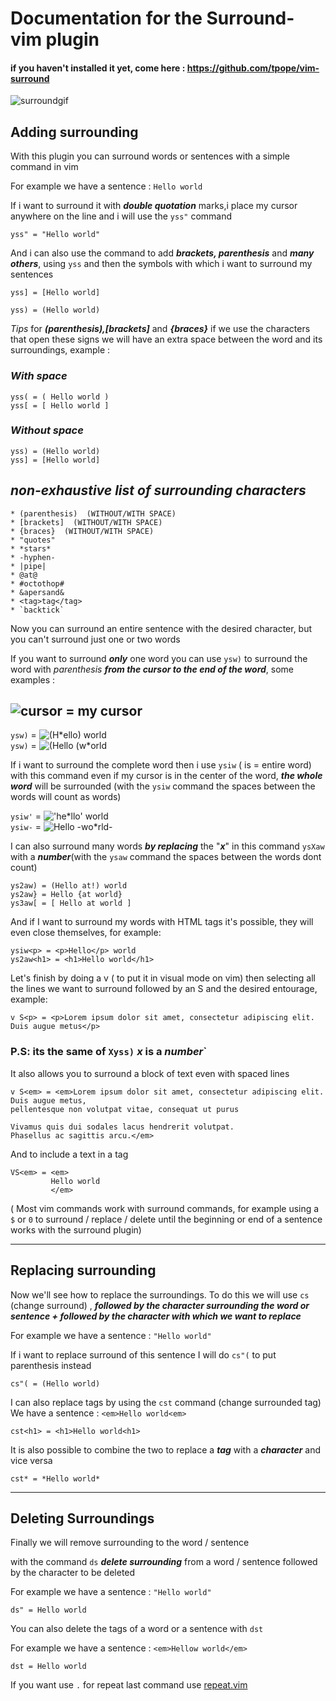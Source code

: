 # Documentation for the Surround-vim plugin

#### if you haven't installed it yet, come here : https://github.com/tpope/vim-surround

![surroundgif](https://i.imgur.com/e7r4JvN.gif)

## Adding surrounding

With this plugin you can surround words or sentences with a simple command in vim

For example we have a sentence : `Hello world` 

If i want to surround it with ***double quotation*** marks,i place my cursor anywhere on the line and i will use the `yss"` command

`yss" = "Hello world"`

And i can also use the command to add ***brackets, parenthesis*** and ***many others***, using `yss` and then the symbols with which i want to surround my sentences

`yss] = [Hello world]`

`yss) = (Hello world)`

*Tips* for ***(parenthesis),[brackets]*** and ***{braces}*** if we use the characters that open these signs we will have an extra space between the word and its surroundings, example : 


### ***With space***

`yss( = ( Hello world )`  
`yss[ = [ Hello world ]`

### ***Without space***

`yss) = (Hello world)`    
`yss] = [Hello world]`

## ***non-exhaustive list of surrounding characters*** 

```
* (parenthesis)  (WITHOUT/WITH SPACE)                                                                                                             
* [brackets]  (WITHOUT/WITH SPACE)
* {braces}  (WITHOUT/WITH SPACE) 
* "quotes"
* *stars* 
* -hyphen-
* |pipe|
* @at@
* #octothop#
* &apersand&
* <tag>tag</tag>
* `backtick`
```

Now you can surround an entire sentence with the desired character, but you can't surround just one or two words

If you want to surround ***only*** one word you can use `ysw)` to surround the word with *parenthesis* ***from the cursor to the end of the word***, some examples :

## ![cursor](https://i.imgur.com/3OmQoRk.png) = my cursor

`ysw)` = ![`(H*ello) world`](https://i.imgur.com/maYofFG.png)  
`ysw)` = ![`(Hello (w*orld`](https://i.imgur.com/v9XoAln.png)   

If i want to surround the complete word then i use `ysiw` ( is = entire word) with this command even if my cursor is in the center of the word, ***the whole word*** will be surrounded (with the `ysiw` command the spaces between the words will count as words)

`ysiw'` = ![`'he*llo' world`](https://i.imgur.com/Erdgo2g.png)    
`ysiw-` = ![`Hello -wo*rld-`](https://i.imgur.com/RUBsMNg.png)    

I can also surround many words ***by replacing*** the "***x***" in this command `ysXaw` with a ***number***(with the
`ysaw` command the spaces between the words dont count)

`ys2aw) = (Hello at!) world`  
`ys2aw} = Hello {at world}`  
`ys3aw[ = [ Hello at world ]`  

And if I want to surround my words with HTML tags it's possible, they will even close themselves, for example:  

`ysiw<p> = <p>Hello</p> world`  
`ys2aw<h1> = <h1>Hello world</h1>`   

Let's finish by doing a v ( to put it in visual mode on vim) then selecting all the lines we want to surround followed by an S and the desired entourage, example:  

`v S<p> = <p>Lorem ipsum dolor sit amet, consectetur adipiscing elit. Duis augue metus</p>`  

### P.S: its the same of `Xyss)` ***x*** is a ***number***`

It also allows you to surround a block of text even with spaced lines

```
v S<em> = <em>Lorem ipsum dolor sit amet, consectetur adipiscing elit. Duis augue metus, 
pellentesque non volutpat vitae, consequat ut purus

Vivamus quis dui sodales lacus hendrerit volutpat.
Phasellus ac sagittis arcu.</em>
```

And to include a text in a tag

```
VS<em> = <em>
         Hello world
         </em>
```

( Most vim commands work with surround commands, for example using a `$` or `0` to surround / replace / delete until the beginning or end of a sentence works with the surround plugin)

---

## Replacing surrounding

Now we'll see how to replace the surroundings. To do this we will use `cs` (change surround) , ***followed by the character surrounding the word or sentence + followed by the character with which we want to replace***  

For example we have a sentence : `"Hello world"`

If i want to replace surround of this sentence I will do `cs"(` to put parenthesis instead

`cs"( = (Hello world)`

I can also replace tags by using the `cst` command (change surrounded tag)
We have a sentence : `<em>Hello world<em>`

`cst<h1> = <h1>Hello world<h1>`

It is also possible to combine the two to replace a ***tag*** with a ***character*** and vice versa 

`cst* = *Hello world*`

---

## Deleting Surroundings

Finally we will remove surrounding to the word / sentence 

with the command `ds` ***delete surrounding*** from a word / sentence followed by the character to be deleted

For example we have a sentence : `"Hello world"`

`ds" = Hello world`

You can also delete the tags of a word or a sentence with `dst`

For example we have a sentence : `<em>Hellow world</em>`

`dst = Hello world`

If you want  use `.` for repeat last command use [repeat.vim](https://github.com/tpope/vim-repeat)
